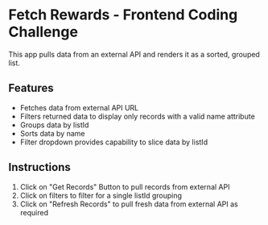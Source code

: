 # Fetch Rewards - Frontend Coding Challenge

This app pulls data from an external API and renders it as a sorted, grouped list.

## Features
* Fetches data from external API URL
* Filters returned data to display only records with a valid name attribute
* Groups data by listId
* Sorts data by name
* Filter dropdown provides capability to slice data by listId

## Instructions
1. Click on "Get Records" Button to pull records from external API
2. Click on filters to filter for a single listId grouping
3. Click on "Refresh Records" to pull fresh data from external API as required
